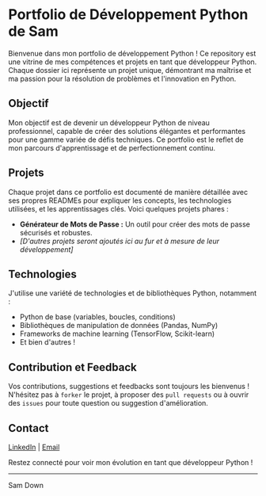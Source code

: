 # Portfolio de Développement Python de Sam

Bienvenue dans mon portfolio de développement Python ! Ce repository est une vitrine de mes compétences et projets en tant que développeur Python. Chaque dossier ici représente un projet unique, démontrant ma maîtrise et ma passion pour la résolution de problèmes et l'innovation en Python.

## Objectif
Mon objectif est de devenir un développeur Python de niveau professionnel, capable de créer des solutions élégantes et performantes pour une gamme variée de défis techniques. Ce portfolio est le reflet de mon parcours d'apprentissage et de perfectionnement continu.

## Projets
Chaque projet dans ce portfolio est documenté de manière détaillée avec ses propres READMEs pour expliquer les concepts, les technologies utilisées, et les apprentissages clés. Voici quelques projets phares :
- **Générateur de Mots de Passe :** Un outil pour créer des mots de passe sécurisés et robustes.
- *[D'autres projets seront ajoutés ici au fur et à mesure de leur développement]*

## Technologies
J'utilise une variété de technologies et de bibliothèques Python, notamment :
- Python de base (variables, boucles, conditions)
- Bibliothèques de manipulation de données (Pandas, NumPy)
- Frameworks de machine learning (TensorFlow, Scikit-learn)
- Et bien d'autres !

## Contribution et Feedback
Vos contributions, suggestions et feedbacks sont toujours les bienvenus ! N'hésitez pas à `forker` le projet, à proposer des `pull requests` ou à ouvrir des `issues` pour toute question ou suggestion d'amélioration.

## Contact
[LinkedIn](TonURLLinkedIn) | [Email](TonEmail)

Restez connecté pour voir mon évolution en tant que développeur Python !

---

Sam Down
